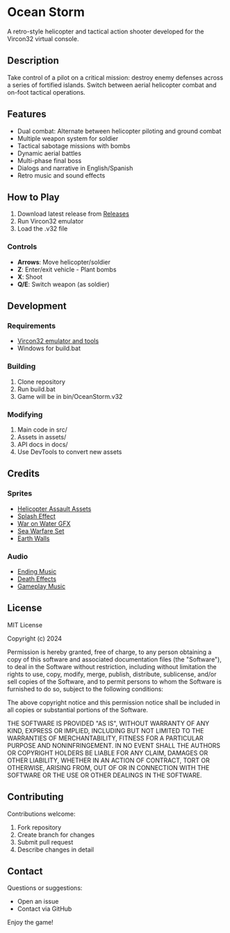 # Ocean Storm

A retro-style helicopter and tactical action shooter developed for the Vircon32 virtual console.

## Description 
Take control of a pilot on a critical mission: destroy enemy defenses across a series of fortified islands. Switch between aerial helicopter combat and on-foot tactical operations.

## Features
- Dual combat: Alternate between helicopter piloting and ground combat
- Multiple weapon system for soldier
- Tactical sabotage missions with bombs
- Dynamic aerial battles
- Multi-phase final boss
- Dialogs and narrative in English/Spanish
- Retro music and sound effects

## How to Play
1. Download latest release from [Releases](link-to-releases)
2. Run Vircon32 emulator
3. Load the .v32 file

### Controls
- **Arrows**: Move helicopter/soldier
- **Z**: Enter/exit vehicle - Plant bombs
- **X**: Shoot
- **Q/E**: Switch weapon (as soldier)

## Development
### Requirements
- [Vircon32 emulator and tools](https://github.com/vircon32/ComputerSoftware)
- Windows for build.bat

### Building
1. Clone repository
2. Run build.bat
3. Game will be in bin/OceanStorm.v32

### Modifying
1. Main code in src/
2. Assets in assets/
3. API docs in docs/
4. Use DevTools to convert new assets

## Credits
### Sprites
- [Helicopter Assault Assets](https://alb-pixel-store.itch.io/helicopter-assault-assets)
- [Splash Effect](https://opengameart.org/content/splash-effect-32x32)
- [War on Water GFX](https://opengameart.org/content/war-on-water-gfx)
- [Sea Warfare Set](https://opengameart.org/content/sea-warfare-set-ships-and-more)
- [Earth Walls](https://opengameart.org/content/earth-walls-32x32-oblique)

### Audio
- [Ending Music](https://opengameart.org/content/ending-scene)
- [Death Effects](https://opengameart.org/content/hurt-death-sound-effect-for-character)
- [Gameplay Music](https://www.fesliyanstudios.com/royalty-free-music/download/8-bit-adventure/2282)


## License
MIT License

Copyright (c) 2024

Permission is hereby granted, free of charge, to any person obtaining a copy
of this software and associated documentation files (the "Software"), to deal
in the Software without restriction, including without limitation the rights
to use, copy, modify, merge, publish, distribute, sublicense, and/or sell
copies of the Software, and to permit persons to whom the Software is
furnished to do so, subject to the following conditions:

The above copyright notice and this permission notice shall be included in all
copies or substantial portions of the Software.

THE SOFTWARE IS PROVIDED "AS IS", WITHOUT WARRANTY OF ANY KIND, EXPRESS OR
IMPLIED, INCLUDING BUT NOT LIMITED TO THE WARRANTIES OF MERCHANTABILITY,
FITNESS FOR A PARTICULAR PURPOSE AND NONINFRINGEMENT. IN NO EVENT SHALL THE
AUTHORS OR COPYRIGHT HOLDERS BE LIABLE FOR ANY CLAIM, DAMAGES OR OTHER
LIABILITY, WHETHER IN AN ACTION OF CONTRACT, TORT OR OTHERWISE, ARISING FROM,
OUT OF OR IN CONNECTION WITH THE SOFTWARE OR THE USE OR OTHER DEALINGS IN THE
SOFTWARE.

## Contributing
Contributions welcome:
1. Fork repository
2. Create branch for changes
3. Submit pull request
4. Describe changes in detail

## Contact
Questions or suggestions:
- Open an issue
- Contact via GitHub

Enjoy the game!